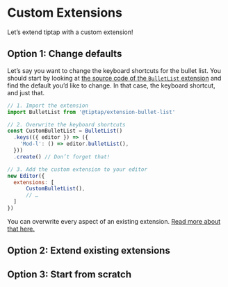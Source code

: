 # Custom Extensions
Let’s extend tiptap with a custom extension!

## Option 1: Change defaults

Let’s say you want to change the keyboard shortcuts for the bullet list. You should start by looking at [the source code of the `BulletList` extension](https://github.com/ueberdosis/tiptap-next/blob/main/packages/extension-bullet-list/index.ts) and find the default you’d like to change. In that case, the keyboard shortcut, and just that.

```js
// 1. Import the extension
import BulletList from '@tiptap/extension-bullet-list'

// 2. Overwrite the keyboard shortcuts
const CustomBulletList = BulletList()
  .keys(({ editor }) => ({
    'Mod-l': () => editor.bulletList(),
  }))
  .create() // Don’t forget that!

// 3. Add the custom extension to your editor
new Editor({
  extensions: [
      CustomBulletList(),
      // …
  ]
})
```

You can overwrite every aspect of an existing extension. [Read more about that here.](/guide/custom-extensions/overwrite-defaults)

## Option 2: Extend existing extensions

## Option 3: Start from scratch
